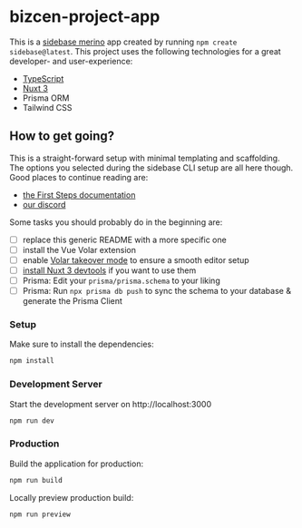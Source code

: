 # bizcen-project-app

This is a [sidebase merino](https://sidebase.io/) app created by running `npm create sidebase@latest`. This project uses the following technologies for a great developer- and user-experience:
- [TypeScript](https://www.typescriptlang.org/)
- [Nuxt 3](https://nuxt.com)
- Prisma ORM
- Tailwind CSS

## How to get going?

This is a straight-forward setup with minimal templating and scaffolding. The options you selected during the sidebase CLI setup are all here though. Good places to continue reading are:
- [the First Steps documentation](https://sidebase.io/sidebase/usage)
- [our discord](https://discord.gg/auc8eCeGzx)

Some tasks you should probably do in the beginning are:
- [ ] replace this generic README with a more specific one
- [ ] install the Vue Volar extension
- [ ] enable [Volar takeover mode](https://nuxt.com/docs/getting-started/installation#prerequisites) to ensure a smooth editor setup
- [ ] [install Nuxt 3 devtools](https://github.com/nuxt/devtools#installation) if you want to use them
- [ ] Prisma: Edit your `prisma/prisma.schema` to your liking
- [ ] Prisma: Run `npx prisma db push` to sync the schema to your database & generate the Prisma Client

### Setup

Make sure to install the dependencies:

```bash
npm install
```

### Development Server

Start the development server on http://localhost:3000

```bash
npm run dev
```

### Production

Build the application for production:

```bash
npm run build
```

Locally preview production build:

```bash
npm run preview
```
